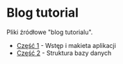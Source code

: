 Blog tutorial
=============

Pliki źródłowe "blog tutorialu".

* [Część 1](http://www.codeigniter.org.pl/blog-tutorial-czesc-1/) - Wstęp i makieta aplikacji
* [Część 2](http://www.codeigniter.org.pl/blog-tutorial-czesc-2/) - Struktura bazy danych